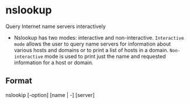 # nslookup 

Query Internet name servers interactively
- Nslookup has two modes: interactive and non-interactive. `Interactive mode` allows the user to query name servers for information about various hosts and domains or to print a list of hosts in a domain. `Non-interactive` mode is used to print just the name and requested information for a host or domain.

## Format 

nslookip [-option] [name | -] [server]